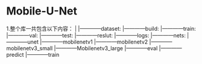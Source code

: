 # Mobile-U-Net

1.整个库一共包含以下内容：
|
|————dataset:
            |————build:
                      |————train:
                      |————val:
                      |————test:
            |————reslut:
|————logs:
|————nets:
         |————unet
         |————mobilenetv1
         |————mobilenetv2
         |————mobilenetv3_small
         |————Mobilenetv3_large
|————eval
|————predict
|————train
